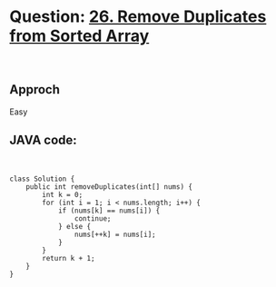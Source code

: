 # Question: [26. Remove Duplicates from Sorted Array](https://leetcode.com/problems/remove-duplicates-from-sorted-array/)
<br>

## Approch
Easy

## JAVA code:
<br>

    class Solution {
        public int removeDuplicates(int[] nums) {
            int k = 0;
            for (int i = 1; i < nums.length; i++) {
                if (nums[k] == nums[i]) {
                    continue;
                } else {
                    nums[++k] = nums[i];
                }
            }
            return k + 1;
        }
    }